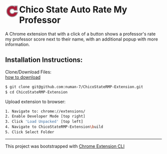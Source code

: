 # <img src="public/icons/icon_48.png" width="45" align="left"> Chico State Auto Rate My Professor
A Chrome extension that with a click of a button shows a professor's rate my professor score next to their name, with an additional popup with more information.
## Installation Instructions:

Clone/Download Files:
<br/>
<a href = "public/imgs/download.gif">how to download</a>
```sh
$ git clone git@github.com:numan-7/ChicoStateRMP-Extension.git
$ cd ChicoStateRMP-Extension
```

Upload extension to browser:
```sh
1. Navigate to: chrome://extensions/
2. Enable Developer Mode [top right]
3. Click 'Load Unpacked' [top left]
4. Navigate to ChicoStateRMP-Extension\build
5. Click Select Folder
```
---
This project was bootstrapped with [Chrome Extension CLI](https://github.com/dutiyesh/chrome-extension-cli)

